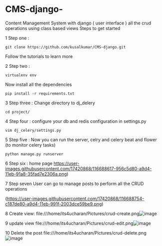 # CMS-django-
Content Management System with django ( user interface ) all the crud operations using class based views
Steps to get started

1 Step one :
```
git clone https://github.com/kusalkumar/CMS-django.git
```

Follow the tutorials to learn more

2 Step two :
```
virtualenv env
```

Now install all the dependencies
```
pip install -r requirements.txt
```

3 Step three : Change directory to dj_delery
```
cd project/
```

4 Step four : configure your db and redis configuration in settings.py
```
vim dj_celery/settings.py
```

5 Step five : Now you can run the server, celry and celery beat and flower (to monitor celery tasks)
```
python manage.py runserver
```

6 Step six : home page
https://user-images.githubusercontent.com/17420868/116688617-956c5d80-a9d4-11eb-91a8-35fad7e2306a.png)

7 Step seven User can go to manage posts to perform all the CRUD operations

(https://user-images.githubusercontent.com/17420868/116688754-c187de80-a9d4-11eb-991f-2003dce59be9.png)

8 Create view:
file:///home/its4ucharan/Pictures/crud-create.png![image](https://user-images.githubusercontent.com/17420868/116688798-d49aae80-a9d4-11eb-9d6b-c21d65d3d0d1.png)

9 update view
file:///home/its4ucharan/Pictures/crud-edit.png![image](https://user-images.githubusercontent.com/17420868/116688840-e3816100-a9d4-11eb-81bf-3d6e4382aa33.png)

10 Delete the post
file:///home/its4ucharan/Pictures/crud-delete.png![image](https://user-images.githubusercontent.com/17420868/116688884-f7c55e00-a9d4-11eb-8245-94c087f0b224.png)

